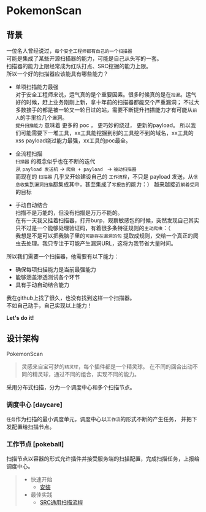 # PokemonScan

## 背景
一位名人曾经说过，`每个安全工程师都有自己的一个扫描器`   
可能是集成了某些开源扫描器的能力，可能是自己从头写的一套。  
扫描器的能力上限经常成为红队打点、SRC挖掘的能力上限。  
所以一个好的扫描器应该能具有哪些能力？


- 单项扫描能力最强  
对于安全工程师来说，运气真的是个重要因素。很多时候真的是在`捡漏`。运气好的时候，赶上业务刚刚上新，拿十年前的扫描器都能交个严重漏洞；
不过大多数接手的都是被一轮又一轮日过的站，需要不断提升扫描能力才有可能从`前人`的手里捡几个`漏`洞。   
`提升扫描能力` 意味着 更多的 poc ， 更巧妙的绕过， 更新的payload。
所以我们可能需要下一堆工具，xx工具能挖掘到别的工具挖不到的域名，xx工具的xss payload绕过能力最强，xx工具的poc最全。


- 全流程扫描   
`扫描器` 的概念似乎也在不断的迭代  
从 `payload 发送机` -> `爬虫 + payload ` -> `被动扫描器`   
而现在的 `扫描器` 几乎又开始建设自己的 `工作流程`，不只是 payload 发送，从`信息收集`到`漏洞扫描`都集成其中，甚至集成了`写报告`的能力：）
越来越接近`躺着受洞`的目标


- 手动自动结合   
扫描不是万能的，但没有扫描是万万不能的。   
在有一天我又挂着扫描器，打开burp，观察敏感包的时候，突然发现自己其实只不过是一个能够处理验证码，有着很多条特征规则的`主动爬虫`：（  
我想是不是可以把我脑子里的`可能存在漏洞的包` 提取成规则，交给一个真正的爬虫去处理。我只专注于可能产生漏洞URL，这将为我节省大量时间。


所以我们需要一个扫描器，他需要有以下能力：

- 确保每项扫描能力是当前最强能力
- 能够涵盖渗透测试各个环节
- 具有手动自动结合能力

我在github上找了很久，也没有找到这样一个扫描器。  
不如自己动手，自己实现以上能力！

**Let's do it!**

## 设计架构

PokemonScan   

> 灵感来自宝可梦的`精灵球`，每个插件都是一个精灵球。 在不同的回合出动不同的精灵球，通过不同的组合，实现不同的能力。

采用分布式扫描，分为一个调度中心和多个扫描节点。

### 调度中心 [daycare]

`任务`作为扫描的最小调度单元，调度中心以`工作流`的形式不断的产生任务， 并把下发配置给扫描节点。


### 工作节点 [pokeball]

扫描节点以容器的形式允许插件并接受服务端的扫描配置，完成扫描任务，上报给调度中心。


> * 快速开始
>   * [安装](/zh-cn/快速上手/install)
> * 最佳实践
>   * [SRC通用扫描流程](/zh-cn/最佳实践/src_scan)